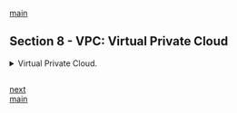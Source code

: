 <!--
// cSpell:ignore
 -->

[main](README.md)

## Section 8 - VPC: Virtual Private Cloud

<details>
<summary>
Virtual Private Cloud.
</summary>

we can imagine vpc as virtual data center, stored in the cloud.

> Amazon Virtual Private Cloud lets you provision a logically isolated section of the Amazon Web services (AWS) Cloud where you can launch AWS resources in a virtual network that you define.\
> You have complete control over your virtual networking environment, including selection of your own IP address range, creation of subnets, and configuration of route tables and network gateways.\
> You can easily customize the network configuration for your amazon virtual private cloud, for example, you can create a public-facing subnet for your weservers that has access to the interenet, and place your backend systems such as databases or application servers in a private-facing subnet with no internet access.\
> You can leverage multiple layers of security, including security groups and network access control lists, to hel control access to Amazon EC2 instances in each subnet.\
> Additionally, you can create a Hardware Virtual Private Network (VPN) connection between your corporate datacenter and your VPC and leverage the AWS cloud as an extension of your coporate datacenter.

vpc diagram

- aws-region
- VPC
- internet gateway
- virtual private gateway
- Router
- route tables
- network ACLs
- security groups
- Subnets (SN)
- EC2 instances

network ACT are stateless. they have both _Allow_ and _Deny_ rules. we can have private and public subnets

**bastion** - ec2 instance on a public subnet which connects to a instance in private subnet.

there are 3 ip prefixes for subnets. these were assigned by the internet authority. these addresses are only availbe for private subnetworks.
Common name | lowest address | highest address |
---|---|--- |
10/8 | 10.0.0.0| 10.255.255.255 | not available in AWS, we can use 10/16 instead.
172.16/12 | 172.16.0.0| 172.31.255.255 |
192.168/16 | 192.168.0.0| 192.168.255.255 | this is the most common one.

in the web site [cidr.xyz](https://cidr.xyz/) is "AN INTERACTIVE IP ADDRESS AND CIDR RANGE VISUALIZER". this is helpful, but not required for this solution architect certification.

> what can we do with a vpc?
>
> - Launch instances into a subnet of your choosing.
> - Assign custom IP addresses ranges in each subnet.
> - Configure route tables between subnets.
> - Create internet gateway and attach it to our VPC.
> - Much better security control over your AWS resources.
> - Instance security groups.
> - Subnet network Access Control Lists (ACLs).

so far, we've been using the default VPC. the default VPC is user friendly, all subnets in the default VPC have a route out to the internet, and each EC2 instance has both a public and a private IP address.

VPC Peering

> - Allows you to connect one VPC with another via a direct network > route using private IP addresses.
> - Instance behave as if they were on the private network.
> - You can peer VPCs with other AWS accounts as well as with other > VPCs in the same account.
> - Peering is in a star configuration. 1 central and several > non-central. **NO TRANSITIVE PEERING!** each peering requires a new connection.
> - You can peer VPCs across regions.

Summery:

> - Think of VPC as a logical datacenter in AWS.
> - VPCs consists of
>   - VPG - virtual private gateways
>   - Route tables
>   - Network ACLs - access control lists
>   - Subnets
>   - Security groups
> - 1 subnet = 1 avalability zone. no limit on how many subnets inside an AZ. but each subnet can only be inside AZ.
> - Security groups are **stateful**.
> - Network ACLs are **stateless**.
> - No transitive peering.

### Build A Custom VPC

in the AWS console. under <kbd>Networking and Content Delivery</kbd> serives, we click <kbd>VPC</kbd> and we can see the VPC dashboard. we can <kbd>Launch VPC Wizard</kbd>, but we instead click <kbd>Your VPCs</kbd>, we can look at the used subnets and see the CIDR blocks for each subnet. there is also a default route table and internet gateways.

when we <kbd>Create VPC</kbd>, we use the `10.0.0.0/16` as an IPv4 CIDR block, we can get IPv6 address, and under _Tenancy_ we can decide if want dedicated hardware allocated (this increases costs). once this is created, we can look at the dashboards and see what was created:

- [x] route table
- [x] default network ACL
- [x] default security group
- [ ] subnets aren't created by defaults
- [ ] no internet gateways

to create a subnet, we click <kbd>Subnets</kbd>, then <kbd>Create subnet</kbd>. we decide on which VPC we want the subnets, which AZ to use, and `10.0.1.0/24` in the IPv4 CIDR block. we can give subnet a name tag.\
we create another subnet, in a different AZ, with different CIDR address blocks.

note: avalability zone names are randomized for each account. us-east-2a in one account is not the same AZ as us-east-2a in a different account.

we will want to enable _"auto assign public ip"_ for one of the subnets, and we can also see in the dashboard that the _"Available IPs"_ shows a slightly smaller number than what it should - 251 instead of 256 (the `/24` prefix means we have 8 bits for addresses, which should be 256). the reason is the subnet has reserved 5 vpc addresses.

- 10.0.0.0: network address
- 10.0.0.1: VPC router.
- 10.0.0.2: reserved. ip address for the DNS of the VPC.
- 10.0.0.3: reserved.
- 10.0.0.255: network broadcast. not supported in VPC, but reserved.

to make one subnet publicly accessable, we select one, click <kbd>Actions</kbd>, then <kbd>Modify auto-assign IP settings</kbd> and check the box.

next is to add an internet gateways,so under <kbd>Internet Gateways</kbd>, we click <kbd>Create Internet Gateway</kbd>, and simply give it a name. this new gateway is in a **Detached** state, so we click <kbd>Actions</kbd> -> <kbd>Attach To VPC</kbd>, select our new vpc and click <kbd>Attach</kbd>.

**Only One Internet Gateway can attached to a VPC**

now, moving to <kbd>Route Table</kbd>, we select the newly created (by deafult) route table, and move to the <kbd>Routes</kbd> tab and we see connection to the outside networks (main route table), we can visit the <kbd>Subnet Associations</kbd> tab and see associated subnets. we don't want the main route table to be public, so we click <kbd>Create Route Table</kbd>, give it a name and the VPC.\
we then choose the route table, click <kbd>Edit Routes</kbd> and add `0.0.0.0/0` to open a route out to the internet. the target is _internet gateway_ and we select the internet gateway which we created. for IPv6 routes, we use `::/0` to open access. now we associate the one of the subnet to the new route table.

we now provision ec2 instances, one in the public subnet and one in the private subnet.

when we configure the EC2 instances, select our new VPC under the <kbd>Network</kbd> field and the required subnet under the <kbd>Subnet</kbd> field. we create a new security group with ssh and http open. security groups are tied to the VPC. we can also see that auto assigning public ips is determined by the subnet.

one EC2 machine will be a webserver, and one will be a database instance.

even if we have the private ip address of the database instance, we can't ssh into it yet. so we create a new security group for it, under the VPC, and we add inbound rules. we use ICMP, HTTP, HTTPS, SSH and NTSQL/Aurora all with the same source `10.0.0.1/24`, which is the cidr block.

we select the EC2 instance, <kbd>Actions</kbd>-> <kbd>Networking</kbd> -> <kbd>Change Security Group</kbd> and select the new security group. now we can use the private ip from the webserver which we are already logged into.

for this example, we copy the private key into the ec2 machine and ssh into the private machine.
inside the private subnet, we can't get outside to the internet, but we want to update our software.

Summary:

> - When creating a VPC we get:
>   - [x] a deafult route table
>   - [x] network Access Control Lists
>   - [x] default security group
>   - [ ] we don't get a subnet
>   - [ ] we don't get an internet gateway
> - Amazon reserves 5 ip address within the subnets.
> - Only internet gateway per VPC.
> - Security Groups don't span Across VPCs.

### Network Address Translation (NAT)

NAT instances and NAT Gateways, a way to communicate with the internet gateway. we usually use NAT gateways, as NAT instances are getting phased out. A NAT instance is a EC2 instance, while NAT gateway is an highly aviable gatway.

**NAT Instance**

under the EC2 service, we create and EC2 Instance, select the community AMIs and search for "nat". we use the default values, and select the VPC and the public subnet.

we want to disable Source/Destintation Checks on the NAT instance, so we click <kbd>Actions</kbd>, <kbd>Networking</kbd> and disable the <kbd>Source Destination Check</kbd>. next, we want to allow the ec2 instances to to talk to the NAT instance with the route table.

so under the <kbd>VPC</kbd> service, we select the <kbd>Route Table</kbd> and <kbd>Edit Routes</kbd> of the public table, we set the destination of `0.0.0.0/0` and use the NAT instance as the target.

we ssh into the public EC2 machine, then SSH into the private EC2 machine, and now when we run `yum update`, the call goes through the NAT instance and we get a response.

the problem is that the NAT instace is a single EC2 instance, it can fail or be overwhelmed, this is a single point of failure. so instead, we can create a NAT gateway.

**NAT Gateway**

under the <kbd>NAT Gateways</kbd> service, we click <kbd>Create NAT Gateway</kbd>, select the public subnet, and create an elastic IP address.

now, we go to the route table, add the `0.0.0.0/0` route and target the gateway. this might take a few minutes to start.

now we can run more commands from the ec2 instance and get to the outside world.

Summary:

> Nat Instances:
>
> - When creating a NAT instance, disable source/destination check on the instance.
> - NAT instance must be in a public subnet.
> - There must be a route of of the private subnet to the NAT instance.
> - The amount of traffic that instances can support depends on the instance size. if you are bottlenecking, increase the instance size.
> - you can create high availability using Autoscaling Groups, multiple subnets in different AZs, and a script to automate failovers, but it's a pain.
> - always behind a security group.
>
> Nat Gateways:
>
> - Redundant inside the availability zone.
> - preferred over NAT instances
> - Starts at 5GPbs and scales up
> - No need to patch
> - Not associated with security groups
> - Remember to update the route table
> - NAT gateways belong to the AZ, if the AZ is done, then every service which uses the gateway loses access. to solve this, add a NAT gateway to each AZ and configure all resources to use the gatway from their own AZ.

### Access Control Lists (ACL)

NAT access Control Lists vs Security groups.

in the console, Under <kbd>VPC</kbd>, we look at the <kbd>Network ACLs</kbd>, we look at the <kbd>inbound rules</kbd> tab and the <kbd>outbound rules</kbd>. we click <kbd>create network ACL </kbd>, and by default all the inbound and outbound rules are blocking data.

we move the subnet (subnet association) into the network ACL which we created. so now we need to edit the inbound rules. we allow port 80, 443 and 22 (http, https, ssh). for outbound we allow port 80 and 443, but we also specify the range of `1024-65535` as _ephemeral ports_. they are allocated per session, a client goes through one of the main ports (80,443) and is then directed to an ephemeral port. we should also allow them as _inbound rules_.

rules are evaluated by order, and the best practice is to give the numbers in increments of 100. we can also have _deny_ rules, like blocking a port from a specific ip. the deny rule must be before (lower number) than the allowing rule. ACLs are evaluated before security groups.

summary:

> - Your VPC automatically comes with a default network ACL, and by default it allows all outbound and inbound traffic.
> - You can create custom network ACLs, by default, each custom network ACL denies all inbound and outbound traffic until you add rules.
> - Each subnet in your VPS must be associated with a network ACL. If you don't explicitly associate a subnet with a network ACL, the subnet is automatically associated with the default network ACL.
> - Blockin Ip addresses using Network ACL, but not with security groups.
> - you can associate a network ACL with multiple ACL, but a subnet can be associated with only one network ACL.
> - Network ACLs contain a numbered list of rules that is evaluated in order, starting with the lowest numbered rule.
> - Network ACLs have separe inbound and outbound rules, and each rule can either allow or deny traffic.
> - Network ACLs are stateless, responses to allowed inbound traffic are subject to the rules for outbound traffic (and vice versa.).

### Custom VPCs and ELBs

we need to discuss elastic load balancers in short.

in the console, <kbd>services</kbd>, <kbd>EC2</kbd>, select <kbd>Load Balancing</kbd> from the side bar, then <kbd>Create Load Balancer</kbd>, we will see three types:

- Application Load Balancer (http, https)
- Network Load Balancer (tcp, tls)
- Classic Load Balancer (previous generation - http, https, tcp)

we create an application Load Balancer, we can choose a scheme to be either _internet facing_ or _internal_. and the IP address type to be _ipv4_ or _dualstack_.\
we choose the custom vpc we created, and if we click a subnet with no internet gateway, we will see a warning. so we choose the subnet that has the gateway configured, but we also need to choose at least two public subnets, so we can't do this right now.

### VPC Flow Logs

> VPC Flow Logs is a feature that enables you to capture information about the IP traffic going to and from network interfaces in you VPC.\
> Flow log data is stored using Amazon CloudWatch Logs, after you've create a flow log, you can view and retrieve its' data in Amazon Cloud Watch Logs.

Flow logs can be created at three levels.

- VPC
- Subnet
- Network Interface Level

in the console <kbd>Services</kbd>, under **network content & delievery** we select <kbd>VPC</kbd>, select one of our VPCs, <kbd>Actions</kbd> and choose <kbd>Create Flow Log</kbd>.

we have filters (the type of traffic to log: all, accepted and rejected), we can the the data to cloud Watch logs or to an S3 bucket. the select a log destination, which we need to create.

<kbd>CloudWatch</kbd> (under **management and governance**), and <kbd>Create Log Group</kbd>.

we also need an IAM role, AWS provides an option to quickly create a role with the nesscary permissions.

we can now watch the logs under <kbd>Cloud Watch</kbd>, this might take some time to start, and now we can see the traffic of our network.

> - You cannot enable flow logs for VPCs that are peered with your VPC unless the peer VPC is in your account.
> - You can Tag Flow logs
> - After you've create a flow log, you cannot change its configuration.
>   - (e.g) You cannot associate a different IAM role with the flow log.
> - Not all IP traffic is monitored.
>   - [ ] Traffic generated by instances when they contact the Amazon DNS server are not monitored.
>   - [x] If you use your own DNS server, then all traffic to that DNS server is logged.
>   - [ ] Traffic generated by a Windows Instance for Amazon Windows Licensee activation is not monitored.
>   - [ ] Traffic to and from `169.254.169.254` for instance metadate is not monitored.
>   - [ ] DHCP traffic is not monitored
>   - [ ] traffic to the reserved IP adddress for the default VPC router is not monitored.

### Bastions

> A bastion host is a special purpose computer on a network specifically designed and configured to withstand attacks. the computer generally hosts a single application, for example, a proxy server, and all other servies are removed or limited to reduce the thread to the computer.\
> It is hardned in this manner primarily due to its location and purpose, which is either on the outside of a firewall or in a demilitarized zone (DMZ) and usually involves access from untrusted networks or computers.

a bastion host will be accessible from outside. it is the point of attack for access, it is what we use to ssh into instances on private subnets.

> - A NAT gateway or NAT instances is used to provide internet traffic to EC2 instances in a private subnet.
> - A Bastion is used to securely administer EC2 instances (using SSH or RDP). Bastions are called jump boxed in Australia.
> - You cannot use a NAT gateway as a Bastion host.

### Direct Connect

> AWS Direct Connect is a cloud service solution that makes it easy to establish a dedicated network connection from your premises to AWS. Using AWS Direct Connect, you can establish private connectivity between AWS and you datacenter, office or colocation environment, which in many cases can reduce you network costs, increase bandwidth throughput, and provide a more consistent network experience than internet-based connections.

using a dedicated line to connect to AWS. Direct Connect locations(DX) have an AWS cage (with a DX router) and a matching Customer/Partner cage with a Router, we connect the customer datacenter to the router in the DX cage, and the two routers a are connected with **X-connect** (cross connect), which are then connected to AWS using the **AWS Backbone Network**.

> - Direct Connect Directly connects your data center to AWS.
> - Useful for high throughput workloads (lots of network traffic)
> - Useful when a stable and reliable connection is require.

Steps:

1. Create a **Public Virtual Interface** in the direct connect conole.
2. Go to the <kbd>VPC</kbd> console and then <kbd>VPN</kbd> connections. create <kbd>Customer Gateway</kbd>.
3. Create a <kbd>Virtual Private Gateway</kbd>.
4. Attach the **Virtual Private Gateway** to the desired VPC.
5. Select <kbd>VPN</kbd> connections and create a new VPN connections.
6. Select the **Virtual Private Gateway** and the **Customer Gateway**.
7. Once the VPN is available, set up the **VPN** on the customer gateway or firewall.

### Global Accelerator [SAA-C02]

> AWS Global Accelerator is a service in which you create accelerators to improve avalability and performance of your applications for local and global users.\
> Global accelerators direct traffic to optimal endpoints over the AWS global network. This improves the availability and performace of your internet applications that are used by a global audience.

there are two default static IP addresses associated with the accelerator, but it is possible to bring your own ip addresses.

in the console, under <kbd>AWS Globabl Accelerator</kbd>, we can see a diagram. The user connects to an AWS edge location,which is connected to AWS global accelerator. then to the **Endpoint group**, which are associated with the AWS region, and then the traffic is directed to an application endpoint.

Global Accelerator concentrates the traffic into the Amazon Web Backbone network, so things are much faster.

AWS Global Accelerator Components:

- Static IP addresses
- Accelerator
- DNS Name
- Network Zone
- Listener
- Endpoint Group
- Endpoint

the accelerator direct traffic, each accelerator contains one or more listeners. the accelerator has a DNS name which points to the static IP address. we can set up another DNS record to route traffic from our custom domain name into the DNS name or the ip addresses.

**Network Zones**

> A Network Zone services the static IP address for the accelerator from a unique IP subnet. similar to an AWS avalability Zone, a network zone is an **isolated unit** with it's own set of physical infrastructure.\
> When you configure an accelerator, by default, Global Accelerator allocates two IPv4 ip addresses for it. If one Ip address from a network zone becomes cantabile (due to ip address blocking by client network or network disruptions), the client applications can retry on the healthy static IP address from the other isolated network zone.

**Listener**

> A listener processes inbound connection from clients to Global Accelerator, based on the port (or port range) that you configure. Global Accelerator supports both TCP and UDP protocols.\
> Each listener has one ore more endpoint groups associated with it, and traffic is forwarded to endpoints in one of the groups.\
> You can associate endpoint groups with listeners by specifying the regions that you want to distribute traffic to. Traffic is distributed to optimal endpoints within the endpoint groups associated with a listener.

**EndPoint Group**

> Each endpoint group is associated with a specific AWS Region. Endpoint Groups include one or more endpoints in the region.\
> You can increase or reduce the percentage of traffic that would be otherwise directed to an endpoint group by adjusting a setting called <kbd>Traffic Dial</kbd>.

The _traffic dial_ allows for easy performance testing or blue/green deployment testing for new releases across different AWS regions.

**Endpoint**

> Endpoints can be _network load balancers_,_Application Load Balancers_, EC2 instances or _Elastic IP_ addresses. An Application Load Balancer can be internet-facing or internal.\
> Traffic is routed to endpoints based on configuration options that you choose, such as endpoint weights. For each endpoints, you can configure weights, which are number that control the proportion of traffic to route to each endpoint. this can be useful for doing a performance testing within a region.

- Accelerator ...\* many ip addresses.
- Accelerator ...\* many Listerns.
- Listener ...\* many Endpoint Groups.
- EndPoint Group ...\* many Endpoints.

in the console, we need to create an endpoint. we create an EC2 instance, using the default configuration.

we find the <kbd>Global Accelerator</kbd> service under **Networking & Content Delievery**, then we click <kbd>Create Accelerator</kbd>, we choose the IPv4 address types. we choose listerns based on Port, Protocol,and client affinity (for statefull applications). then we choose endpoint Groups,and start adding endpoints to each group.\
Once we create the accelerator, we can see the static ip addresses we got. we can edit the configurations and listeners, and then we can disable it a and delete it.

> - AWS Global Accelerator is a service in which you create accelerators to improve availability and performance of your applications for local and global users.
> - Your are assigned two static IP addresses (or alternatively, you can bring your own)
> - You can control traffic using _traffic dials_. this is done within the endpoint group.

### VPC End Points [SAA-C02]

> A VPC endpoint enables you to privately connect your VPC to supported AWS services and VPC endpoint services powered by _PrivateLink_ without requireing an _internet gateway_, _NAT device_, _VPN connection_ or _AWS Direct Connect_ connection. Instances in your VPC do not require public IP addresses to communicate with resources in the service. Traffic between your VPC and the other service does not leave the Amazon network.\
> Endpoints are virtual devices. they are horizonally scaled, redundant and highly available VPC components that allow communication between instances in your VPC and services without imposing avalability risks or bandwidth constraints on your network traffic.

two types:

- Interface endpoints
- Gateway endpoints

> An interface endpoint is an _elastic network interface_ with a private IP address that serves as an entry point for traffic destined to a supported service.\
> The current services are suppoeted:
>
> - Amazon API Gateway
> - AWS CloudFormation
> - Amazon CloudWatch
>   - Amazon CloudWatch Events
>   - Amazon CloudWatch Logs
> - AWS CodeBuild
> - AWS Config
> - Amazon EC2 API
> - Elastic Load Balancing API
> - AWS Key Management Service (KMS)
> - Amazon Kinesis Data Streams
> - Amazon SageMaker
>   - Amazon SageMaker Runtime
>   - Amazon SageMaker Notebook Instance
> - AWS Secret Manager
> - AWS Security Token Service
> - AWS Service Catalog
> - Amazon SNS
> - Amazon SQS
> - AWS Systems Manager
> - Endpoint services hosted by other AWS accounts
> - Supported AWS marketplace Partner services
> - (more probably added)

Gateway endpoints currently support:

- Amazon S3
- DynamoDB

to create a gateway endpoint, in <kbd>IAM</kbd> we make sure we have a role with the _S3 full access_ policies for EC2 instances. next in <kbd>EC2</kbd>, we add the role to the instances (the **"MyDBserver** machine). next we SSH into the ec2 instance.

```sh
ssh ec2-user@18.216.240.182 -i MyNewKP.pem # ssh into bastion
sudo su
ls # make sure private key still exists
ssh ec2-user@10.0.2.235 -i MyPvKey.pem # ssh into the private ec2 machine
sudo su
aws s3 ls #list buckets
echo "test" > test.txt
ls
aws s3 cp test.txt s3://bucket-name
```

now we want to remove the route from the gateway, so under <kbd>VPC</kbd>, we select <kbd>Route Tables</kbd>, and we edit out the route to the NAT gateway.

now back in the shell, we can't list the buckets or do any connection to the outside internet.

now in the <kbd>Endpoints</kbd> section, we <kbd>Create Endpoint</kbd> by choosing **AWS services** and then matching the s3 gateways, we select the subnet, the route table and create the VPC endpoint. it might take some time for the route table to update.

then in the shell, we now need to specify the region

```sh
aws s3 ls --region us-east-2
```

> Two types of VPC endpoints
>
> - Interface Endpoints
>   - too many services to count
> - Gateways Endpoints
>   - Amazon S3
>   - DynamoDb

### VPC Private Link [SAA-CO2]

opening up a service from one VPC to another VPC.

- we can open it up to the internet
  - Security considerations
  - A lot to manage - firewalls, ACL, etc...
  - everything in the public subnet is public.
- use VPC peering
  - create and manage many different peering relationships
  - the whole network will be accessbile

so there is a third option, **VPC Private Link**

> - The best way to expose a service VPC to tens, hundreds or thousands of customer VPCs.
> - Doesn't require VPC Peering, Route Tables, NAT, IGW etc...
> - Requires a Network Load Balancer (NLB) on the service VPC and an Elastic Network Interface (ENI) on the customer VPC.

### Transit Gateway [SAA-CO2]

over the years, architecture tends to grow more and more complicated, many services, VPCs, networks, subnets, and other stuff.

the AWS Transit gateway is a single connection point that simplifies connection.

> - Allows you have transitive peering between thousands of VPCs and on-premises data centers.
> - Works on a **hub-and-spoke** model.
> - Works on a regional bassis, but you can have it across multiple regions.
> - You can use it across multiple AWS accounts using RAM (Resource Access Manager).
> - You can use route tables to limit how VPCs talk to one another.
> - Works with Direct Connect as well as VPN Connections.
> - Supports **IP multicast** (which isn't supported by other AWS services).

### VPN Cloud Hub [SAA-CO2]

allows users to connect to a single VPN hub, a single point of contact.

> - If you have multiple sites, each with its own VPN connection, you can use AWS VPN CloudHub to connect those sites together.
> - **hun-and-spoke** model.
> - Low cost, easy to manage.
> - operates over ht public internet, bu all traffic between the customer gateway and the AWS VPN CloudHUb is encrypted.

### Networking Costs on AWS [SAA-CO2]

Different scenarios about cost optimizations.

traffic coming in the VPC is free.
internal traffic is free if it's in the same Region and using a private IP, otherwise there are costs. going outside the AZ (to the internet) will cost more.
connecting between VPCs in different regions costs more.

> - Use private IP addresses over Public IP addresses to save costs, this then utilizes the AWS backbone network.
> - If you want to cut all network costs, group your EC2 instances in the same avalability zone and use private IP addresses. this will be cost-free, but make sure to keep in mind single point of failure issues.

### Summary

build a VPC from memory - subnets, private and public ips

Think of a VPC as a logical datacenter in AWS.

- Consists of IGW (internet gateways) or virtual private gateways, Route Tables, Network Access Control Lists, Subnets and Security Groups.
- 1 subnet = 1 Avalability Zone.
- Security Groups as _statefull_ (in bound and outbound are together).
- Network Access Control Lists are _stateless_.
- **NO Transitive Peering!**

**Creating a VPC**

- When creating a VPC we get
  - [x] default route Table
  - [x] Network Access Control Lists (NACL)
  - [x] default security group
  - [ ] not creating subnets
  - [ ] not creating default internet gateway
- Availability zone names are randomized across accounts. the US-EAST-1A zone in one account won't be the same data center as US-EAST-1A in a different account.
- Amazon reserves 5 Ip address within the subnet.
  - `10.0.0.0`: network address
  - `10.0.0.1`: VPC router.
  - `10.0.0.2`: reserved. ip address for the DNS of the VPC.
  - `10.0.0.3`: reserved.
  - `10.0.0.255`: network broadcast. not supported in VPC, but reserved.
- only one Internet Gateway per VPC.
- Security Groups can't span VPC

**NAT Instances vs NAT Gateways**

- NAT: Network Address Translation - connect to the internet.
- when creating a NAT instance, disable _source/destination check_ on the instance.
- NAT instances must be in a public subnet.
- There must be a route (in the route table) out of the private subnet to the NAT instance, in order for it to work.
- The amount of traffic that NAT instances can support depends on the instance size. if you're experiencing bottlenecks, increase the instance size.
- You can create high avaliability using autoscaling groups, multiple subnets in different AZs and a script to automate failover. but it's easier to use a NAT gateway.
- NAT instances are always behind a security group.
- NAT Gateways are redundant inside the avalability zone.
- NAT Gateways are the preferred enterprise solution.
- NAT Gateways start at 5GB per second and scales (45GB).
- No need to worry about patching NAT Gateways
- NAT Gateways aren't associate with security groups.
- Requires updating the Route tables
- no need to disable _source/destination check_ for NAT Gateways.

> if you have resources in multiple avalability zones and they share one NAT gateway, in the event that the NAT Gateway AZ is down, resources in the other AZ lost internet access.\
> To create and AZ independent architecture, create a NAT Gateway in each AZ and configure your routing to ensure that resource that use the NAT getway which in the same AZ as they are.

**Network Access Control List (NACL)**

- Your Vpc automatically comes with a default network ACL, and by default it allows all outbound and inbound traffic.
- You can create custom network ACLS. by default, the new NACLs deny all inbound and outbound traffic until you add rules.
- Each subnet in the VPC must be associated with a network ACL. any subnet which wasn't explicitly associated with an NACL is associated with teh default network ACL
- You can block address using NACL, but not with security groups.
- You can associate a newwork ACL with multiple subnets, but a subnet can only be associated with one network ACL at a time.
- Network ACLs have separate inbound and outbound rules, each rule can either allow or deny traffic.
- Network ACLs contain a numbered lists of rules that is evaluated in order, starting with the lowest numbered rule.
  - **deny rules** should be before (lower number) than **allow rules**.
- network ACLS are _stateless_. responses to allowed inbound traffic are subject to the same rules as other outbound traffic.

**ELBs and VPC**

- you need a minimum of two public subnets to deploy an internet facing load balancer.

**VPC Flow Logs**

- you cannot enable flow logs for VPCs that are peered with you VPC unless the peer VPC is in your account.
- You can now tag flow logs
- after a flow logs is created, you cannot change the configuration (like chaning IAM role).
- not all IP traffic is monitored
  - [ ] Traffic to to Amazon DNS server is not monitored.
  - [x] Traffic to custom DNS server is monitored
  - [ ] Traffic generated by a windows instance for Amazon Windows license activation is not monitored.
  - [ ] Traffic to and from `169.254.169.254` (instance metadata) is not monitored.
  - [ ] DHCP traffic is not monitored
  - [ ] Traffic to the reserved Ip addresses of the subnet is not monitored.

**Bastion Hosts**

- A NAT Gateway or Nat Instance is used to provide internet traffic to EC2 instances in a private subnet.
- A bastion is used to securely administer EC2 instances (using SSH or RDP).
- A NAT gateway can't be used as a bastion Host.

**Direct Connet**

- directly connect your data center to AWS
- when you need a reliable/secure connections
- steps:
  - create a virtual interface in the direct connect console. this is a PUBLIC Virtual Interface.
  - go to the VPC console and the VPN Connections. Create a Customer Gateway.
  - Create a Virtual Private Gateway.
  - Attach teh Virtual Private Gateway to the desired VPC.
  - Select VPN connections and create new VPC connection.
  - Select the Virtual Private Gateway and the Customer Gateway.
  - Once the VPN is available, setup the VPN on the customer gateway or firewall.

**Global Accelerator**

- AWS Global Accelerator is a service in which you create accelerators to improve avalability and performance of your application for local and global users.
- You are assigned two static IP addresses by default, but you can bring your own.
- you can control traffic using traffic dials. this is done within the endpoint group.
- you can control weighting to individual end points using weights.
- an endpoint can be an ELB, EC2 instance, etc...

**VPC Endpoints**

> A Vpc Endpoint enables you to privately connect your VPC to suppoeted AWS services and VPC endpoint services powered bt PrivateLink without requeuing an internet gateway,NAT device, VPN connection or AWS direct Connect connection. Instance in your VPC do not require public IP addresses to communicate with resources in the service. Traffic between your VPC and the other service doesn't leave the Amazon Network.\
> Endpoints are virtual devices, they are horizonally scaled, redundant and highly available VPC components that allow communication between instances in your VPC and services without imposting availability risks or bandwidth constraints on your network traffic.

- interface endpoints - any services
- gateway endpoints - s3, dynamoDB

**AWS Private Link**
peer multiple VPC, using **network load balances** and **ENI**

**Transit Gateway**

- hub and spoke model
- simply network topography
- transitive peering
- use route table to limit how vpc connect
- support IP multicast

**VPN Cloud Hub**
Simplify VPN connections

### Quiz 6: VPCs Quiz

> -"Having just created a new VPC and launching an instance into its public subnet, you realize that you have forgotten to assign a public IP to the instance during creation. What is the simplest way to make your instance reachable from the outside world?" _ANSWER: Create an Elastic IP address and associate it with your instance_
> -"Are you permitted to conduct your own vulnerability scans on your own VPC without alerting AWS first?" _ANSWER: Depends_
>
> - "By default, instances in new subnets in a custom VPC can communicate with each other across Availability Zones?" _ANSWER: True_
> - "How many internet gateways can I attach to my custom VPC?" _ANSWER: 1_
> - "When I create a new security group, all outbound traffic is allowed by default?" _ANSWER: TRUE_

</details>

##

[next](Section_09_HA.md)\
[main](README.md)
